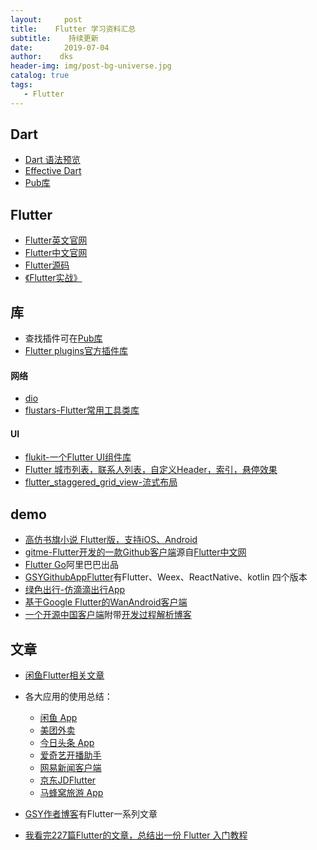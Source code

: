 ```yaml
---
layout:     post
title:    Flutter 学习资料汇总
subtitle:    持续更新
date:       2019-07-04
author:    dks
header-img: img/post-bg-universe.jpg
catalog: true
tags:
   - Flutter
---
```


## Dart
- [Dart 语法预览](http://dart.goodev.org/guides/language/language-tour)
- [Effective Dart](http://dart.goodev.org/guides/language/effective-dart)
- [Pub库](https://pub.dev/)

## Flutter
- [Flutter英文官网](https://flutter.dev/)
- [Flutter中文官网](https://flutter-io.cn/)
- [Flutter源码](https://github.com/flutter/flutter)
- [《Flutter实战》](https://book.flutterchina.club/)

## 库
- 查找插件可在[Pub库](https://pub.dev/)
- [Flutter plugins官方插件库](https://github.com/flutter/plugins)

#### 网络
- [dio](https://github.com/flutterchina/dio/blob/master/README-ZH.md)
- [flustars-Flutter常用工具类库](https://github.com/Sky24n/flustars)

#### UI
- [flukit-一个Flutter UI组件库](https://github.com/flutterchina/flukit)
- [Flutter 城市列表，联系人列表，自定义Header，索引，悬停效果](https://github.com/flutterchina/azlistview)
- [flutter_staggered_grid_view-流式布局](https://github.com/letsar/flutter_staggered_grid_view)

## demo
- [高仿书旗小说 Flutter版，支持iOS、Android](https://github.com/huanxsd/flutter_shuqi)
- [gitme-Flutter开发的一款Github客户端](https://github.com/flutterchina/gitme)源自[Flutter中文网](https://flutterchina.club/)
- [Flutter Go](https://github.com/alibaba/flutter-go/blob/master/README.md)阿里巴巴出品
- [GSYGithubAppFlutter](https://github.com/CarGuo/GSYGithubAppFlutter)有Flutter、Weex、ReactNative、kotlin 四个版本
- [绿色出行-仿滴滴出行App](https://github.com/Sky24n/GreenTravel)
- [基于Google Flutter的WanAndroid客户端](https://github.com/Sky24n/flutter_wanandroid)
- [一个开源中国客户端](https://github.com/yubo725/flutter-osc)附带[开发过程解析博客](https://juejin.im/user/59ed44cf6fb9a0451c398c45/posts)

## 文章

- [闲鱼Flutter相关文章](https://www.yuque.com/xytech/flutter)
- 各大应用的使用总结：
	- [闲鱼 App](https://www.yuque.com/xytech/flutter/tc8lha)
	- [美团外卖](https://tech.meituan.com/2018/08/09/waimai-flutter-practice.html)
	- [今日头条 App](https://mp.weixin.qq.com/s/-vyU1JQzdGLUmLGHRImIvg)
	- [爱奇艺开播助手](https://mp.weixin.qq.com/s/7GSPvP_hOWCv64esLLc0iw)
	- [网易新闻客户端](http://mp.weixin.qq.com/s/a0in4DqB8Bay046knkRr1g)
	- [京东JDFlutter](https://mp.weixin.qq.com/s/UhfgfNEdogm7Busr0apAGQ)
	- [马蜂窝旅游 App](https://mp.weixin.qq.com/s/WBnj_6sOonjR9XUnB-wZPA)

- [GSY作者博客](https://juejin.im/user/582aca2ba22b9d006b59ae68/posts)有Flutter一系列文章
- [我看完227篇Flutter的文章，总结出一份 Flutter 入门教程](https://zhuanlan.zhihu.com/p/39065810)




